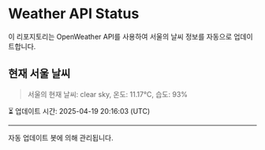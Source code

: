 
# Weather API Status

이 리포지토리는 OpenWeather API를 사용하여 서울의 날씨 정보를 자동으로 업데이트합니다.

## 현재 서울 날씨
> 서울의 현재 날씨: clear sky, 온도: 11.17°C, 습도: 93%

⏳ 업데이트 시간: 2025-04-19 20:16:03 (UTC)

---
자동 업데이트 봇에 의해 관리됩니다.
